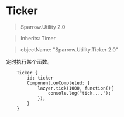 # Ticker

> Sparrow.Utility 2.0

> Inherits: Timer

> objectName: "Sparrow.Utility.Ticker 2.0"

定时执行某个函数。

```
    Ticker {
        id: ticker
        Component.onCompleted: {
            lazyer.tick(1000, function(){
                console.log("tick....");
            });
        }
    }
```